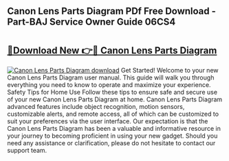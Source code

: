 ## Canon Lens Parts Diagram PDf Free Download - Part-BAJ Service Owner Guide 06CS4

# <h2><a href="http://dftlr9.blite.top/?on=Canon+Lens+Parts+Diagram">🔗Download New 👉🔴 Canon Lens Parts Diagram</a></h2>

[![Canon Lens Parts Diagram download](https://i.imgur.com/lujVjoI.png)](http://dftlr9.blite.top/?on=Canon+Lens+Parts+Diagram)
Get Started! Welcome to your new Canon Lens Parts Diagram user manual. This guide will walk you through everything you need to know to operate and maximize your experience. Safety Tips for Home Use Follow these tips to ensure safe and secure use of your new Canon Lens Parts Diagram at home. Canon Lens Parts Diagram advanced features include object recognition, motion sensors, customizable alerts, and remote access, all of which can be customized to suit your preferences via the user interface. Our expectation is that the Canon Lens Parts Diagram has been a valuable and informative resource in your journey to becoming proficient in using your new gadget. Should you need any assistance or clarification, please do not hesitate to contact our support team.
